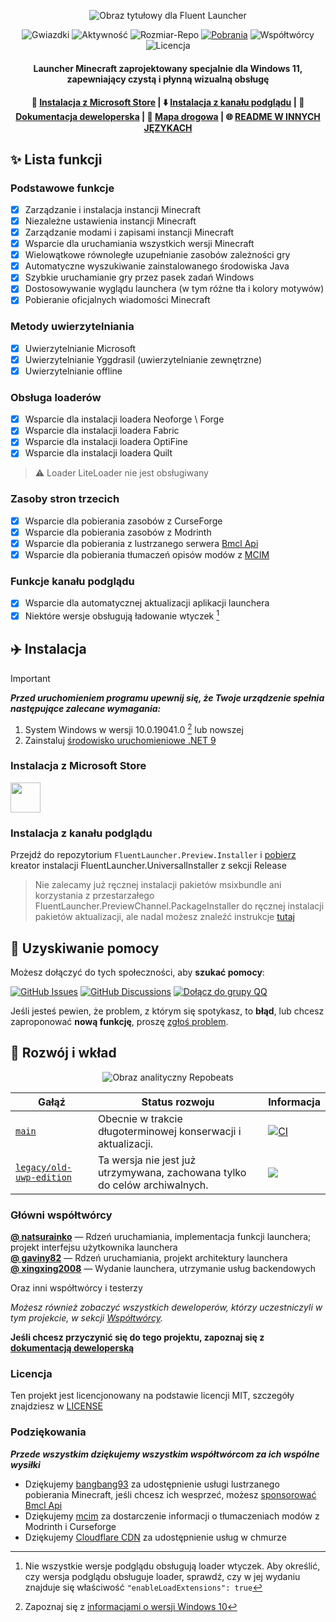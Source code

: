 <div align="center">

![Obraz tytułowy dla Fluent Launcher](../docs/images/Hero_Image.png)

![Gwiazdki](https://img.shields.io/github/stars/Xcube-Studio/Natsurainko.FluentLauncher)
![Aktywność](https://img.shields.io/github/commit-activity/y/Xcube-Studio/Natsurainko.FluentLauncher)
![Rozmiar-Repo](https://img.shields.io/github/repo-size/Xcube-Studio/Natsurainko.FluentLauncher)
[![Pobrania](https://img.shields.io/github/downloads/Xcube-Studio/Natsurainko.FluentLauncher/total?style=social&logo=github)](https://github.com/Xcube-Studio/Natsurainko.FluentLauncher/releases/latest)
![Współtwórcy](https://img.shields.io/github/contributors/Xcube-Studio/Natsurainko.FluentLauncher)
![Licencja](https://img.shields.io/badge/license-MIT-yellow)

#### Launcher Minecraft zaprojektowany specjalnie dla Windows 11, zapewniający czystą i płynną wizualną obsługę
#### 🏪 [Instalacja z Microsoft Store](https://apps.microsoft.com/detail/Natsurianko.FluentLauncher/9p4nqqxq942p) | ⬇️ [Instalacja z kanału podglądu](https://github.com/Xcube-Studio/FluentLauncher.Preview.Installer) | 🔧 [Dokumentacja deweloperska](https://github.com/Xcube-Studio/Natsurainko.FluentLauncher/wiki/%23-%E5%BC%80%E5%8F%91) | 🚧 [Mapa drogowa](https://github.com/Xcube-Studio/Natsurainko.FluentLauncher/wiki/%E5%BC%80%E5%8F%91%EF%BC%9A%E8%B7%AF%E7%BA%BF%E5%9B%BE) | 🌐 [README W INNYCH JĘZYKACH](README_index.md)

</div>

## ✨ Lista funkcji

### Podstawowe funkcje
+ [x] Zarządzanie i instalacja instancji Minecraft
+ [x] Niezależne ustawienia instancji Minecraft
+ [x] Zarządzanie modami i zapisami instancji Minecraft
+ [x] Wsparcie dla uruchamiania wszystkich wersji Minecraft
+ [x] Wielowątkowe równoległe uzupełnianie zasobów zależności gry
+ [x] Automatyczne wyszukiwanie zainstalowanego środowiska Java
+ [x] Szybkie uruchamianie gry przez pasek zadań Windows
+ [x] Dostosowywanie wyglądu launchera (w tym różne tła i kolory motywów)
+ [x] Pobieranie oficjalnych wiadomości Minecraft

### Metody uwierzytelniania
+ [x] Uwierzytelnianie Microsoft
+ [x] Uwierzytelnianie Yggdrasil (uwierzytelnianie zewnętrzne)
+ [x] Uwierzytelnianie offline

### Obsługa loaderów
+ [x] Wsparcie dla instalacji loadera Neoforge \ Forge
+ [x] Wsparcie dla instalacji loadera Fabric
+ [x] Wsparcie dla instalacji loadera OptiFine
+ [x] Wsparcie dla instalacji loadera Quilt
> ⚠️ Loader LiteLoader nie jest obsługiwany

### Zasoby stron trzecich
+ [x] Wsparcie dla pobierania zasobów z CurseForge
+ [x] Wsparcie dla pobierania zasobów z Modrinth
+ [x] Wsparcie dla pobierania z lustrzanego serwera [Bmcl Api](https://bmclapidoc.bangbang93.com/)
+ [x] Wsparcie dla pobierania tłumaczeń opisów modów z [MCIM](https://github.com/mcmod-info-mirror/mcim-api)

### Funkcje kanału podglądu
+ [x] Wsparcie dla automatycznej aktualizacji aplikacji launchera
+ [x] Niektóre wersje obsługują ładowanie wtyczek [^1]

## ✈️ Instalacja

> [!IMPORTANT] 
> _**Przed uruchomieniem programu upewnij się, że Twoje urządzenie spełnia następujące zalecane wymagania:**_  
> 
> 1. System Windows w wersji 10.0.19041.0 [^2] lub nowszej  
> 2. Zainstaluj [środowisko uruchomieniowe .NET 9](https://dotnet.microsoft.com/zh-cn/download/dotnet/9.0)

### Instalacja z Microsoft Store
<a href="https://apps.microsoft.com/detail/Natsurianko.FluentLauncher/9p4nqqxq942p"><img src="https://get.microsoft.com/images/en-us%20dark.svg" height="48"/> </a>

### Instalacja z kanału podglądu
Przejdź do repozytorium `FluentLauncher.Preview.Installer` i [pobierz](https://github.com/Xcube-Studio/FluentLauncher.Preview.Installer) kreator instalacji FluentLauncher.UniversalInstaller z sekcji Release

> Nie zalecamy już ręcznej instalacji pakietów msixbundle ani korzystania z przestarzałego FluentLauncher.PreviewChannel.PackageInstaller do ręcznej instalacji pakietów aktualizacji, ale nadal możesz znaleźć instrukcje [tutaj](https://github.com/Xcube-Studio/Natsurainko.FluentLauncher/wiki/%E5%85%B3%E4%BA%8E%EF%BC%9A%E6%89%8B%E5%8A%A8%E5%AE%89%E8%A3%85%E9%A2%84%E8%A7%88%E7%89%88%E5%90%AF%E5%8A%A8%E5%99%A8%E5%8C%85)

## 💬 Uzyskiwanie pomocy

Możesz dołączyć do tych społeczności, aby **szukać pomocy**:

[![GitHub Issues](https://img.shields.io/github/issues-search/Xcube-Studio/Natsurainko.FluentLauncher?query=is%3Aopen&logo=github&label=Issues&color=%233fb950)](https://github.com/Xcube-Studio/Natsurainko.FluentLauncher/issues)
[![GitHub Discussions](https://img.shields.io/github/discussions/Xcube-Studio/Natsurainko.FluentLauncher?&logo=Github&label=Discussions)](https://github.com/Xcube-Studio/Natsurainko.FluentLauncher/discussions)
[![Dołącz do grupy QQ](https://img.shields.io/badge/QQ_%E7%BE%A4-Xcube_Studio-%230066cc?logo=TencentQQ)](https://qm.qq.com/q/wAo0DKH4xa)

Jeśli jesteś pewien, że problem, z którym się spotykasz, to **błąd**, lub chcesz zaproponować **nową funkcję**, proszę [zgłoś problem](https://github.com/Xcube-Studio/Natsurainko.FluentLauncher/issues/new/choose).

## 🔧 Rozwój i wkład

<div align="center">

![Obraz analityczny Repobeats](https://repobeats.axiom.co/api/embed/0dcf1b6a60fa8c1c6cefe6042c482f59d2d60538.svg)

</div>

| Gałąź | Status rozwoju | Informacja |
| --- | --- | --- |
| [`main`](https://github.com/Xcube-Studio/Natsurainko.FluentLauncher) | Obecnie w trakcie długoterminowej konserwacji i aktualizacji. | [![CI](https://github.com/Xcube-Studio/Natsurainko.FluentLauncher/actions/workflows/ci.yml/badge.svg)](https://github.com/Xcube-Studio/Natsurainko.FluentLauncher/actions/workflows/ci.yml) |
| [`legacy/old-uwp-edition`](https://github.com/Xcube-Studio/Natsurainko.FluentLauncher/tree/legacy/old-uwp-edition) | Ta wersja nie jest już utrzymywana, zachowana tylko do celów archiwalnych.| ![](https://img.shields.io/badge/Legacy-Stopped-red) |

### Główni współtwórcy

**[@ natsurainko](https://github.com/natsurainko)** — Rdzeń uruchamiania, implementacja funkcji launchera; projekt interfejsu użytkownika launchera  
**[@ gaviny82](https://github.com/gaviny82)** — Rdzeń uruchamiania, projekt architektury launchera  
**[@ xingxing2008](https://github.com/xingxing2008)** — Wydanie launchera, utrzymanie usług backendowych  

Oraz inni współtwórcy i testerzy  

*Możesz również zobaczyć wszystkich deweloperów, którzy uczestniczyli w tym projekcie, w sekcji [Współtwórcy](https://github.com/Xcube-Studio/Natsurainko.FluentLauncher/contributors).*

**Jeśli chcesz przyczynić się do tego projektu, zapoznaj się z [dokumentacją deweloperską](https://github.com/Xcube-Studio/Natsurainko.FluentLauncher/wiki/%23-%E5%BC%80%E5%8F%91)**

### Licencja

Ten projekt jest licencjonowany na podstawie licencji MIT, szczegóły znajdziesz w [LICENSE](../LICENSE)  

### Podziękowania

_**Przede wszystkim dziękujemy wszystkim współtwórcom za ich wspólne wysiłki**_  

- Dziękujemy [bangbang93](https://github.com/bangbang93) za udostępnienie usługi lustrzanego pobierania Minecraft, jeśli chcesz ich wesprzeć, możesz [sponsorować Bmcl Api](https://afdian.com/@bangbang93)  
- Dziękujemy [mcim](https://github.com/mcmod-info-mirror/mcim-api) za dostarczenie informacji o tłumaczeniach modów z Modrinth i Curseforge  
- Dziękujemy [Cloudflare CDN](https://www.cloudflare.com) za udostępnienie usług w chmurze


[^1]: Nie wszystkie wersje podglądu obsługują loader wtyczek. Aby określić, czy wersja podglądu obsługuje loader, sprawdź, czy w jej wydaniu znajduje się właściwość `"enableLoadExtensions": true`
[^2]: Zapoznaj się z [informacjami o wersji Windows 10](https://learn.microsoft.com/zh-cn/windows/release-health/release-information)